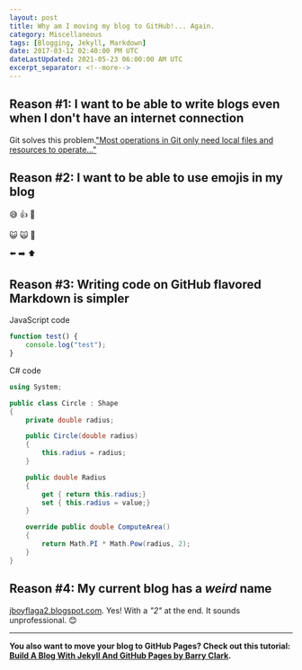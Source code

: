 ```yaml
---
layout: post
title: Why am I moving my blog to GitHub!... Again.
category: Miscellaneous
tags: [Blogging, Jekyll, Markdown]
date: 2017-03-12 02:40:00 PM UTC
dateLastUpdated: 2021-05-23 06:00:00 AM UTC
excerpt_separator: <!--more-->
---
```

<!-- March 12, 2017 10:40:00 PM Philippine Time -->
<!-- UPDATED: May 23, 2021 02:00:00 PM Philippine Time - removed name and unecessary details -->


## Reason #1: I want to be able to write blogs even when I don't have an internet connection

Git solves this problem.["Most operations in Git only need local files and resources to operate..."](https://git-scm.com/book/en/v2/Getting-Started-Git-Basics)

<!-- 
<br /> <br />
I actually already [attempted last year to transfer my blog to GitHub](https://jboyflaga2.github.io/Transferring-blog-to-GitHub/) but I have choosen not to use it this time because it has a _weird_ name (just like my current blog -- refer to reason #4 below); and a friend of mine, Joash Tubaga, suggested that using _"jboy"_ for a name sounds childish; I should be using my real name. And I was convinced.
 -->


<!--more-->

## Reason #2: I want to be able to use emojis in my blog

:sweat_smile: :+1: :musical_note:

:smiley_cat: :scream_cat: :dog:

:arrow_left: :arrow_right: :arrow_up:


## Reason #3: Writing code on GitHub flavored Markdown is simpler

JavaScript code

``` javascript
function test() {
    console.log("test");
}
```

C# code

``` csharp
using System;

public class Circle : Shape
{
    private double radius;

    public Circle(double radius)
    {
        this.radius = radius;
    }

    public double Radius
    {
        get { return this.radius;}
        set { this.radius = value;}
    }

    override public double ComputeArea() 
    { 
        return Math.PI * Math.Pow(radius, 2);
    }
}
```

## Reason #4: My current blog has a _weird_ name

[jboyflaga2.blogspot.com](http://jboyflaga2.blogspot.com). Yes! With a _"2"_ at the end. It sounds unprofessional. :blush:

<!-- 
You want to know the reason why there is a _"2"_ in there?? It is because the one without the _"2"_ is already taken. I believe I was the one who made that blog years ago but I already deleted the google account assoiciated with it. But even if I did not delete it, I already forgot the password. :disappointed:

But my first blog, [jeremiahflaga.blogspot.com](http://jeremiahflaga.blogspot.com/2011/08/why-i-started-blogging.html), already uses my real name... only that reasons #1, #2, & #3 prevents me from using it also.

(I also attempted to create a blog named [teacherjboy.blogspot.com](http://teacherjboy.blogspot.com/), but its name sounds very controversial. :laughing::laughing::laughing: I cannot continue using it.)
 -->


-----

**You also want to move your blog to GitHub Pages? Check out this tutorial: [Build A Blog With Jekyll And GitHub Pages by Barry Clark](https://www.smashingmagazine.com/2014/08/build-blog-jekyll-github-pages/).**

<br />